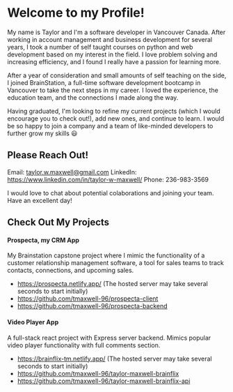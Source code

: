 # Welcome to my Profile!

My name is Taylor and I'm a software developer in Vancouver Canada. After working in account management and business development for several years, I took a number of self taught courses on python and web development based on my interest in the field. I love problem solving and increasing efficiency, and I found I really have a passion for learning more. 

After a year of consideration and small amounts of self teaching on the side, I joined BrainStation, a full-time software development bootcamp in Vancouver to take the next steps in my career. I loved the experience, the education team, and the connections I made along the way.

Having graduated, I'm looking to refine my current projects (which I would encourage you to check out!), add new ones, and continue to learn. I would be so happy to join a company and a team of like-minded developers to further grow my skills 😃

## Please Reach Out!
Email: taylor.w.maxwell@gmail.com
LinkedIn: https://www.linkedin.com/in/taylor-w-maxwell/
Phone: 236-983-3569

I would love to chat about potential colaborations and joining your team. Have an excellent day!

## Check Out My Projects

#### Prospecta, my CRM App
My Brainstation capstone project where I mimic the functionality of a customer relationship management software, a tool for sales teams to track contacts, connections, and upcoming sales.

- https://prospecta.netlify.app/ (The hosted server may take several seconds to start initially)
- https://github.com/tmaxwell-96/prospecta-client
- https://github.com/tmaxwell-96/prospecta-backend

#### Video Player App
A full-stack react project with Express server backend. Mimics popular video player functionality with full comments section.

- https://brainflix-tm.netlify.app/ (The hosted server may take several seconds to start initially)
- https://github.com/tmaxwell-96/taylor-maxwell-brainflix
- https://github.com/tmaxwell-96/taylor-maxwell-brainflix-api
<!--
**tmaxwell-96/tmaxwell-96** is a ✨ _special_ ✨ repository because its `README.md` (this file) appears on your GitHub profile.

Here are some ideas to get you started:

- 🔭 I’m currently working on ...
- 🌱 I’m currently learning ...
- 👯 I’m looking to collaborate on ...
- 🤔 I’m looking for help with ...
- 💬 Ask me about ...
- 📫 How to reach me: ...
- 😄 Pronouns: ...
- ⚡ Fun fact: ...
-->
